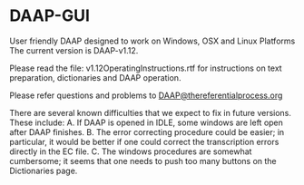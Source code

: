 # DAAP-GUI
User friendly DAAP designed to work on Windows, OSX and Linux Platforms
The current version is DAAP-v1.12.

Please read the file: v1.12OperatingInstructions.rtf for instructions on text preparation, dictionaries and DAAP operation.

Please refer questions and problems to DAAP@thereferentialprocess.org

There are several known difficulties that we expect to fix in future versions. These include:
A. If DAAP is opened in IDLE, some windows are left open after DAAP finishes.
B. The error correcting procedure could be easier; in particular, it would be better if one could correct the transcription errors directly in the EC file.
C. The windows procedures are somewhat cumbersome; it seems that one needs to push too many buttons on the Dictionaries page.
